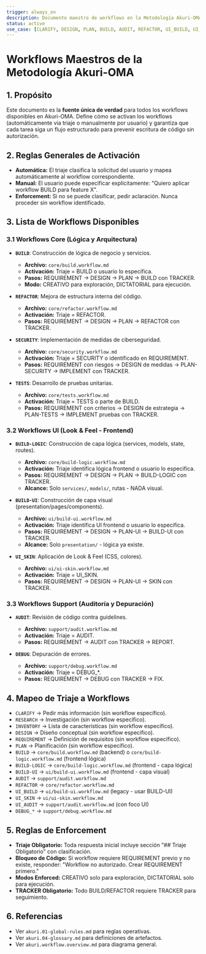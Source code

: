 ```yaml
---
trigger: always_on
description: Documento maestro de workflows en la Metodología Akuri-OMA. Lista todos los workflows disponibles, reglas de activación y mapeo con triaje.
status: active
use_case: [CLARIFY, DESIGN, PLAN, BUILD, AUDIT, REFACTOR, UI_BUILD, UI_SKIN, UI_AUDIT, DEBUG]
---
```


# Workflows Maestros de la Metodología Akuri-OMA

## 1. Propósito
Este documento es la **fuente única de verdad** para todos los workflows disponibles en Akuri-OMA. Define cómo se activan los workflows (automáticamente via triaje o manualmente por usuario) y garantiza que cada tarea siga un flujo estructurado para prevenir escritura de código sin autorización.

## 2. Reglas Generales de Activación
- **Automática:** El triaje clasifica la solicitud del usuario y mapea automáticamente al workflow correspondiente.
- **Manual:** El usuario puede especificar explícitamente: "Quiero aplicar workflow BUILD para feature X".
- **Enforcement:** Si no se puede clasificar, pedir aclaración. Nunca proceder sin workflow identificado.

## 3. Lista de Workflows Disponibles

### 3.1 Workflows Core (Lógica y Arquitectura)
- **`BUILD`**: Construcción de lógica de negocio y servicios.
  - **Archivo:** `core/build.workflow.md`
  - **Activación:** Triaje = BUILD o usuario lo especifica.
  - **Pasos:** REQUIREMENT → DESIGN → PLAN → BUILD con TRACKER.
  - **Modo:** CREATIVO para exploración, DICTATORIAL para ejecución.

- **`REFACTOR`**: Mejora de estructura interna del código.
  - **Archivo:** `core/refactor.workflow.md`
  - **Activación:** Triaje = REFACTOR.
  - **Pasos:** REQUIREMENT → DESIGN → PLAN → REFACTOR con TRACKER.

- **`SECURITY`**: Implementación de medidas de ciberseguridad.
  - **Archivo:** `core/security.workflow.md`
  - **Activación:** Triaje = SECURITY o identificado en REQUIREMENT.
  - **Pasos:** REQUIREMENT con riesgos → DESIGN de medidas → PLAN-SECURITY → IMPLEMENT con TRACKER.

- **`TESTS`**: Desarrollo de pruebas unitarias.
  - **Archivo:** `core/tests.workflow.md`
  - **Activación:** Triaje = TESTS o parte de BUILD.
  - **Pasos:** REQUIREMENT con criterios → DESIGN de estrategia → PLAN-TESTS → IMPLEMENT pruebas con TRACKER.

### 3.2 Workflows UI (Look & Feel - Frontend)
- **`BUILD-LOGIC`**: Construcción de capa lógica (services, models, state, routes).
  - **Archivo:** `core/build-logic.workflow.md`
  - **Activación:** Triaje identifica lógica frontend o usuario lo especifica.
  - **Pasos:** REQUIREMENT → DESIGN → PLAN → BUILD-LOGIC con TRACKER.
  - **Alcance:** Solo `services/`, `models/`, rutas - NADA visual.

- **`BUILD-UI`**: Construcción de capa visual (presentation/pages/components).
  - **Archivo:** `ui/build-ui.workflow.md`
  - **Activación:** Triaje identifica UI frontend o usuario lo especifica.
  - **Pasos:** REQUIREMENT → DESIGN → PLAN-UI → BUILD-UI con TRACKER.
  - **Alcance:** Solo `presentation/` - lógica ya existe.

- **`UI_SKIN`**: Aplicación de Look & Feel (CSS, colores).
  - **Archivo:** `ui/ui-skin.workflow.md`
  - **Activación:** Triaje = UI_SKIN.
  - **Pasos:** REQUIREMENT → DESIGN → PLAN-UI → SKIN con TRACKER.

### 3.3 Workflows Support (Auditoría y Depuración)
- **`AUDIT`**: Revisión de código contra guidelines.
  - **Archivo:** `support/audit.workflow.md`
  - **Activación:** Triaje = AUDIT.
  - **Pasos:** REQUIREMENT → AUDIT con TRACKER → REPORT.

- **`DEBUG`**: Depuración de errores.
  - **Archivo:** `support/debug.workflow.md`
  - **Activación:** Triaje = DEBUG_*.
  - **Pasos:** REQUIREMENT → DEBUG con TRACKER → FIX.

## 4. Mapeo de Triaje a Workflows
- `CLARIFY` → Pedir más información (sin workflow específico).
- `RESEARCH` → Investigación (sin workflow específico).
- `INVENTORY` → Lista de características (sin workflow específico).
- `DESIGN` → Diseño conceptual (sin workflow específico).
- `REQUIREMENT` → Definición de requisitos (sin workflow específico).
- `PLAN` → Planificación (sin workflow específico).
- `BUILD` → `core/build.workflow.md` (backend) o `core/build-logic.workflow.md` (frontend lógica)
- `BUILD-LOGIC` → `core/build-logic.workflow.md` (frontend - capa lógica)
- `BUILD-UI` → `ui/build-ui.workflow.md` (frontend - capa visual)
- `AUDIT` → `support/audit.workflow.md`
- `REFACTOR` → `core/refactor.workflow.md`
- `UI_BUILD` → `ui/build-ui.workflow.md` (legacy - usar BUILD-UI)
- `UI_SKIN` → `ui/ui-skin.workflow.md`
- `UI_AUDIT` → `support/audit.workflow.md` (con foco UI)
- `DEBUG_*` → `support/debug.workflow.md`

## 5. Reglas de Enforcement
- **Triaje Obligatorio:** Toda respuesta inicial incluye sección "## Triaje Obligatorio" con clasificación.
- **Bloqueo de Código:** Si workflow requiere REQUIREMENT previo y no existe, responder: "Workflow no autorizado. Crear REQUIREMENT primero."
- **Modos Enforced:** CREATIVO solo para exploración, DICTATORIAL solo para ejecución.
- **TRACKER Obligatorio:** Todo BUILD/REFACTOR requiere TRACKER para seguimiento.

## 6. Referencias
- Ver `akuri.01-global-rules.md` para reglas operativas.
- Ver `akuri.04-glossary.md` para definiciones de artefactos.
- Ver `akuri.workflow.overview.md` para diagrama general.